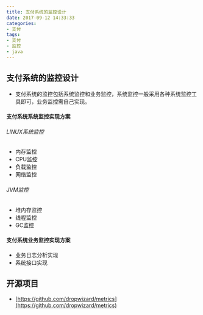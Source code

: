 ```yaml
---
title: 支付系统的监控设计
date: 2017-09-12 14:33:33
categories: 
- 支付
tags:
- 支付
- 监控
- java
---
```



## 支付系统的监控设计

- 支付系统的监控包括系统监控和业务监控，系统监控一般采用各种系统监控工具即可，业务监控需自己实现。

#### 支付系统系统监控实现方案

###### LINUX系统监控
- 内存监控
- CPU监控
- 负载监控
- 网络监控
###### JVM监控
- 堆内存监控
- 线程监控
- GC监控

#### 支付系统业务监控实现方案

- 业务日志分析实现
- 系统接口实现

## 开源项目

 - [https://github.com/dropwizard/metrics](https://github.com/dropwizard/metrics)